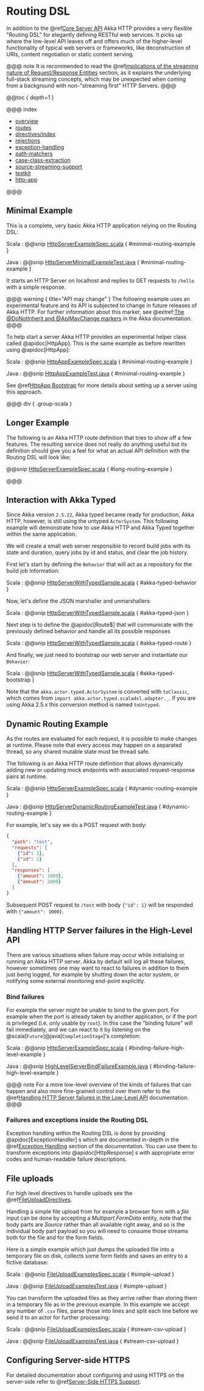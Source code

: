 # Routing DSL

In addition to the @ref[Core Server API](../server-side/low-level-api.md) Akka HTTP provides a very flexible "Routing DSL" for elegantly
defining RESTful web services. It picks up where the low-level API leaves off and offers much of the higher-level
functionality of typical web servers or frameworks, like deconstruction of URIs, content negotiation or
static content serving.

@@@ note
It is recommended to read the @ref[Implications of the streaming nature of Request/Response Entities](../implications-of-streaming-http-entity.md) section,
as it explains the underlying full-stack streaming concepts, which may be unexpected when coming
from a background with non-"streaming first" HTTP Servers.
@@@

@@toc { depth=1 }

@@@ index

* [overview](overview.md)
* [routes](routes.md)
* [directives/index](directives/index.md)
* [rejections](rejections.md)
* [exception-handling](exception-handling.md)
* [path-matchers](path-matchers.md)
* [case-class-extraction](case-class-extraction.md)
* [source-streaming-support](source-streaming-support.md)
* [testkit](testkit.md)
* [http-app](HttpApp.md)

@@@

## Minimal Example

This is a complete, very basic Akka HTTP application relying on the Routing DSL:

Scala
:  @@snip [HttpServerExampleSpec.scala]($test$/scala/docs/http/scaladsl/HttpServerExampleSpec.scala) { #minimal-routing-example }

Java
:  @@snip [HttpServerMinimalExampleTest.java]($test$/java/docs/http/javadsl/HttpServerMinimalExampleTest.java) { #minimal-routing-example }

It starts an HTTP Server on localhost and replies to GET requests to `/hello` with a simple response.

@@@ warning { title="API may change" }
The following example uses an experimental feature and its API is subjected to change in future releases of Akka HTTP.
For further information about this marker, see @extref:[The @DoNotInherit and @ApiMayChange markers](akka-docs:common/binary-compatibility-rules.html#the-donotinherit-and-apimaychange-markers)
in the Akka documentation.
@@@

To help start a server Akka HTTP provides an experimental helper class called @apidoc[HttpApp].
This is the same example as before rewritten using @apidoc[HttpApp]:

Scala
:  @@snip [HttpAppExampleSpec.scala]($test$/scala/docs/http/scaladsl/HttpAppExampleSpec.scala) { #minimal-routing-example }

Java
:  @@snip [HttpAppExampleTest.java]($test$/java/docs/http/javadsl/server/HttpAppExampleTest.java) { #minimal-routing-example }

See @ref[HttpApp Bootstrap](HttpApp.md) for more details about setting up a server using this approach.

@@@ div { .group-scala }

## Longer Example

The following is an Akka HTTP route definition that tries to show off a few features. The resulting service does
not really do anything useful but its definition should give you a feel for what an actual API definition with
the Routing DSL will look like:

@@snip [HttpServerExampleSpec.scala]($test$/scala/docs/http/scaladsl/HttpServerExampleSpec.scala) { #long-routing-example }

@@@

## Interaction with Akka Typed

Since Akka version `2.5.22`, Akka typed became ready for production, Akka HTTP, however, is still using the
untyped `ActorSystem`. This following example will demonstrate how to use Akka HTTP and Akka Typed together
within the same application.

We will create a small web server responsible to record build jobs with its state and duration, query jobs by
id and status, and clear the job history.

First let's start by defining the `Behavior` that will act as a repository for the build job information:

Scala
:  @@snip [HttpServerWithTypedSample.scala]($test$/scala-2.12+/docs/http/scaladsl/HttpServerWithTypedSample.scala) { #akka-typed-behavior }


Now, let's define the JSON marshaller and unmarshallers:

Scala
:  @@snip [HttpServerWithTypedSample.scala]($test$/scala-2.12+/docs/http/scaladsl/HttpServerWithTypedSample.scala) { #akka-typed-json }


Next step is to define the @apidoc[Route$] that will communicate with the previously defined behavior
and handle all its possible responses

Scala
:  @@snip [HttpServerWithTypedSample.scala]($test$/scala-2.12+/docs/http/scaladsl/HttpServerWithTypedSample.scala) { #akka-typed-route }


And finally, we just need to bootstrap our web server and instantiate our `Behavior`:

Scala
:  @@snip [HttpServerWithTypedSample.scala]($test$/scala-2.12+/docs/http/scaladsl/HttpServerWithTypedSample.scala) { #akka-typed-bootstrap }


Note that the `akka.actor.typed.ActorSystem` is converted with `toClassic`, which comes from
`import akka.actor.typed.scaladsl.adapter._`. If you are using Akka 2.5.x this conversion method is named `toUntyped`.

## Dynamic Routing Example

As the routes are evaluated for each request, it is possible to make changes at runtime. Please note that every access
may happen on a separated thread, so any shared mutable state must be thread safe.

The following is an Akka HTTP route definition that allows dynamically adding new or updating mock endpoints with
associated request-response pairs at runtime.

Scala
:  @@snip [HttpServerExampleSpec.scala]($test$/scala/docs/http/scaladsl/HttpServerExampleSpec.scala) { #dynamic-routing-example }

Java
:  @@snip [HttpServerDynamicRoutingExampleTest.java]($test$/java/docs/http/javadsl/HttpServerDynamicRoutingExampleTest.java) { #dynamic-routing-example }

For example, let's say we do a POST request with body:

```json
{
  "path": "test",
  "requests": [
    {"id": 1},
    {"id": 2}
  ],
  "responses": [
    {"amount": 1000},
    {"amount": 2000}
  ]
}
```

Subsequent POST request to `/test` with body `{"id": 1}` will be responded with `{"amount": 1000}`.

## Handling HTTP Server failures in the High-Level API

There are various situations when failure may occur while initialising or running an Akka HTTP server.
Akka by default will log all these failures, however sometimes one may want to react to failures in addition
to them just being logged, for example by shutting down the actor system, or notifying some external monitoring
end-point explicitly.

### Bind failures

For example the server might be unable to bind to the given port. For example when the port
is already taken by another application, or if the port is privileged (i.e. only usable by `root`).
In this case the "binding future" will fail immediately, and we can react to it by listening on the @scala[`Future`]@java[`CompletionStage`]'s completion:

Scala
:  @@snip [HttpServerExampleSpec.scala]($test$/scala/docs/http/scaladsl/HttpServerExampleSpec.scala) { #binding-failure-high-level-example }

Java
:  @@snip [HighLevelServerBindFailureExample.java]($test$/java/docs/http/javadsl/server/HighLevelServerBindFailureExample.java) { #binding-failure-high-level-example }

@@@ note
For a more low-level overview of the kinds of failures that can happen and also more fine-grained control over them
refer to the @ref[Handling HTTP Server failures in the Low-Level API](../server-side/low-level-api.md#handling-http-server-failures-low-level) documentation.
@@@

### Failures and exceptions inside the Routing DSL

Exception handling within the Routing DSL is done by providing @apidoc[ExceptionHandler] s which are documented in-depth
in the @ref[Exception Handling](exception-handling.md) section of the documentation. You can use them to transform exceptions into
@apidoc[HttpResponse] s with appropriate error codes and human-readable failure descriptions.

## File uploads

For high level directives to handle uploads see the @ref[FileUploadDirectives](directives/file-upload-directives/index.md).

Handling a simple file upload from for example a browser form with a *file* input can be done
by accepting a *Multipart.FormData* entity, note that the body parts are *Source* rather than
all available right away, and so is the individual body part payload so you will need to consume
those streams both for the file and for the form fields.

Here is a simple example which just dumps the uploaded file into a temporary file on disk, collects
some form fields and saves an entry to a fictive database:

Scala
:  @@snip [FileUploadExamplesSpec.scala]($test$/scala/docs/http/scaladsl/server/FileUploadExamplesSpec.scala) { #simple-upload }

Java
:  @@snip [FileUploadExamplesTest.java]($test$/java/docs/http/javadsl/server/FileUploadExamplesTest.java) { #simple-upload }

You can transform the uploaded files as they arrive rather than storing them in a temporary file as
in the previous example. In this example we accept any number of `.csv` files, parse those into lines
and split each line before we send it to an actor for further processing:

Scala
:  @@snip [FileUploadExamplesSpec.scala]($test$/scala/docs/http/scaladsl/server/FileUploadExamplesSpec.scala) { #stream-csv-upload }

Java
:  @@snip [FileUploadExamplesTest.java]($test$/java/docs/http/javadsl/server/FileUploadExamplesTest.java) { #stream-csv-upload }

## Configuring Server-side HTTPS

For detailed documentation about configuring and using HTTPS on the server-side refer to @ref[Server-Side HTTPS Support](../server-side/server-https-support.md).
